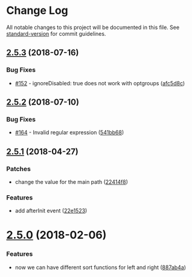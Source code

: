 # Change Log

All notable changes to this project will be documented in this file. See [standard-version](https://github.com/conventional-changelog/standard-version) for commit guidelines.

<a name="2.5.3"></a>
## [2.5.3](https://github.com/crlcu/multiselect/compare/v2.5.2...v2.5.3) (2018-07-16)


### Bug Fixes

* [#152](https://github.com/crlcu/multiselect/issues/152) - ignoreDisabled: true does not work with optgroups ([afc5d8c](https://github.com/crlcu/multiselect/commit/afc5d8c))



<a name="2.5.2"></a>
## [2.5.2](https://github.com/crlcu/multiselect/compare/v2.5.1...v2.5.2) (2018-07-10)


### Bug Fixes

* [#164](https://github.com/crlcu/multiselect/issues/164) - Invalid regular expression ([541bb68](https://github.com/crlcu/multiselect/commit/541bb68))



<a name="2.5.1"></a>
## [2.5.1](https://github.com/crlcu/multiselect/compare/v2.5.0...v2.5.1) (2018-04-27)


### Patches

* change the value for the main path ([22414f8](https://github.com/crlcu/multiselect/commit/22414f8))

### Features

* add afterInit event ([22e1523](https://github.com/crlcu/multiselect/commit/22e1523))



<a name="2.5.0"></a>
# [2.5.0](https://github.com/crlcu/multiselect/compare/v2.4.1...v2.5.0) (2018-02-06)


### Features

* now we can have different sort functions for left and right ([887ab4a](https://github.com/crlcu/multiselect/commit/887ab4a))
